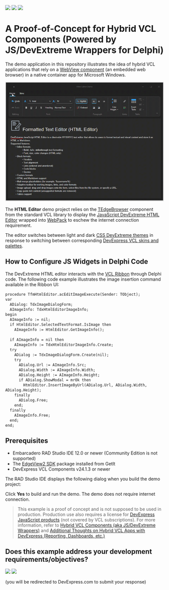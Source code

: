 <!-- default badges list -->
[![](https://img.shields.io/badge/Open_in_DevExpress_Support_Center-FF7200?style=flat-square&logo=DevExpress&logoColor=white)](https://supportcenter.devexpress.com/ticket/details/T1252982)
[![](https://img.shields.io/badge/📖_How_to_use_DevExpress_Examples-e9f6fc?style=flat-square)](https://docs.devexpress.com/GeneralInformation/403183)
[![](https://img.shields.io/badge/💬_Leave_Feedback-feecdd?style=flat-square)](#does-this-example-address-your-development-requirementsobjectives)
<!-- default badges end -->

# A Proof-of-Concept for Hybrid VCL Components (Powered by JS/DevExtreme Wrappers for Delphi)
The demo application in this repository illustrates the idea of hybrid VCL applications that rely on a [WebView component](https://docwiki.embarcadero.com/Libraries/Athens/en/Vcl.Edge.TEdgeBrowser) (an embedded web browser) in a native container app for Microsoft Windows.

![DevExpress VCL Hybrid HTML Editor Demo](./Images/vcl-hybrid-html-editor-demo.gif)

The **HTML Editor** demo project relies on the [TEdgeBrowser](https://docwiki.embarcadero.com/Libraries/Athens/en/Vcl.Edge.TEdgeBrowser) component from the standard VCL library to display the [JavaScript DevExtreme HTML Editor](https://js.devexpress.com/React/Documentation/18_2/ApiReference/UI_Widgets/dxHtmlEditor/) wrapped into [WebPack](https://webpack.js.org/) to eschew the internet connection requirement.

The editor switches between light and dark [CSS DevExtreme themes](https://js.devexpress.com/jQuery/Documentation/Guide/Themes_and_Styles/Predefined_Themes/) in response to switching between corresponding [DevExpress VCL skins and palettes](https://docs.devexpress.com/VCL/150003/ExpressSkinsLibrary/vcl-skin-library).

## How to Configure JS Widgets in Delphi Code

The DevExtreme HTML editor interacts with the [VCL Ribbon](https://docs.devexpress.com/VCL/dxRibbon.TdxRibbon) through Delphi code. The following code example illustrates the image insertion command available in the Ribbon UI:

```
procedure TfmHtmlEditor.acEditImageExecute(Sender: TObject);
var
  ADialog: TdxImageDialogForm;
  AImageInfo: TdxHtmlEditorImageInfo;
begin
  AImageInfo := nil;
  if HtmlEditor.SelectedTextFormat.IsImage then
    AImageInfo := HtmlEditor.GetImageInfo();

  if AImageInfo = nil then
    AImageInfo := TdxHtmlEditorImageInfo.Create;
  try
    ADialog := TdxImageDialogForm.Create(nil);
    try
      ADialog.Url := AImageInfo.Src;
      ADialog.Width := AImageInfo.Width;
      ADialog.Height := AImageInfo.Height;
      if ADialog.ShowModal = mrOk then
        HtmlEditor.InsertImageByUrl(ADialog.Url, ADialog.Width, ADialog.Height);
    finally
      ADialog.Free;
    end;
  finally
    AImageInfo.Free;
  end;
end;
```

## Prerequisites

* Embarcadero RAD Studio IDE 12.0 or newer (Community Edition is not supported)
* The [EdgeView2 SDK](https://getitnow.embarcadero.com/edgeview2-sdk/) package installed from GetIt
* DevExpress VCL Components v24.1.3 or newer

The RAD Studio IDE displays the following dialog when you build the demo project:

Click **Yes** to build and run the demo. The demo does not require internet connection.

> This example is a proof of concept and is not supposed to be used in production. Production use also requires a license for [DevExpress JavaScript products](https://www.devexpress.com/buy/js/) (not covered by VCL subscriptions). For more information, refer to [Hybrid VCL Components (aka JS/DevExtreme Wrappers)](https://community.devexpress.com/blogs/vcl/archive/2024/07/24/vcl-year-end-roadmap-v24-2.aspx) and [Additional Thoughts on Hybrid VCL Apps with DevExpress (Reporting, Dashboards, etc.)](https://community.devexpress.com/blogs/vcl/archive/2024/07/24/vcl-year-end-roadmap-v24-2.aspx)

<!-- feedback -->
## Does this example address your development requirements/objectives?

[<img src="https://www.devexpress.com/support/examples/i/yes-button.svg"/>](https://www.devexpress.com/support/examples/survey.xml?utm_source=github&utm_campaign=vcl-hybrid-html-editor-demo-app&~~~was_helpful=yes) [<img src="https://www.devexpress.com/support/examples/i/no-button.svg"/>](https://www.devexpress.com/support/examples/survey.xml?utm_source=github&utm_campaign=vcl-hybrid-html-editor-demo-app&~~~was_helpful=no)

(you will be redirected to DevExpress.com to submit your response)
<!-- feedback end -->
